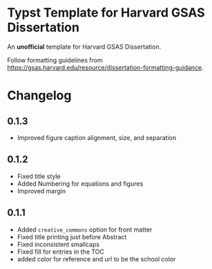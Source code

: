 # Typst Template for Harvard GSAS Dissertation
An **unofficial** template for Harvard GSAS Dissertation.

Follow formatting guidelines from https://gsas.harvard.edu/resource/dissertation-formatting-guidance.

# Changelog

## 0.1.3
- Improved figure caption alignment, size, and separation

## 0.1.2
- Fixed title style
- Added Numbering for equations and figures
- Improved margin

## 0.1.1
- Added `creative_commons` option for front matter
- Fixed title printing just before Abstract
- Fixed inconsistent smallcaps
- Fixed fill for entries in the TOC
- added color for reference and url to be the school color

